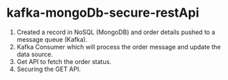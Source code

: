 # kafka-mongoDb-secure-restApi
1. Created a record in NoSQL (MongoDB) and order details pushed to a message queue (Kafka). 
2. Kafka Consumer which will process the order message and update the data source. 
3. Get API to fetch the order status. 
4. Securing the GET API.
